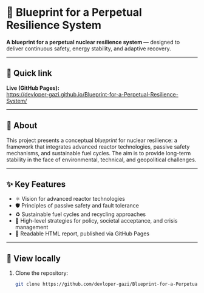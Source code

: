 # 🚀 Blueprint for a Perpetual Resilience System

**A blueprint for a perpetual nuclear resilience system —** designed to deliver continuous safety, energy stability, and adaptive recovery.

---

## 🔖 Quick link  
**Live (GitHub Pages):**  
https://devloper-gazi.github.io/Blueprint-for-a-Perpetual-Resilience-System/

---

## 📌 About  
This project presents a conceptual *blueprint* for nuclear resilience: a framework that integrates advanced reactor technologies, passive safety mechanisms, and sustainable fuel cycles. The aim is to provide long-term stability in the face of environmental, technical, and geopolitical challenges.

---

## ✨ Key Features
- ⚛️ Vision for advanced reactor technologies  
- 🛡️ Principles of passive safety and fault tolerance  
- ♻️ Sustainable fuel cycles and recycling approaches  
- 🔗 High-level strategies for policy, societal acceptance, and crisis management  
- 📄 Readable HTML report, published via GitHub Pages  

---

## 📂 View locally
1. Clone the repository:
   ```bash
   git clone https://github.com/devloper-gazi/Blueprint-for-a-Perpetual-Resilience-System.git
